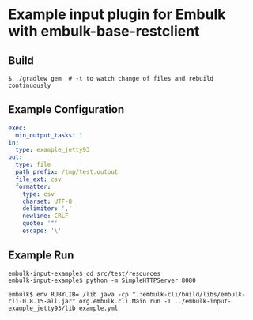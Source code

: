 # Example input plugin for Embulk with embulk-base-restclient

## Build

```
$ ./gradlew gem  # -t to watch change of files and rebuild continuously
```

## Example Configuration

```yaml
exec:
  min_output_tasks: 1
in:
  type: example_jetty93
out:
  type: file
  path_prefix: /tmp/test.outout
  file_ext: csv
  formatter:
    type: csv
    charset: UTF-8
    delimiter: ','
    newline: CRLF
    quote: '"'
    escape: '\'
```

## Example Run

```
embulk-input-example$ cd src/test/resources
embulk-input-example$ python -m SimpleHTTPServer 8080
```

```
embulk$ env RUBYLIB=./lib java -cp ".:embulk-cli/build/libs/embulk-cli-0.8.15-all.jar" org.embulk.cli.Main run -I ../embulk-input-example_jetty93/lib example.yml
```
